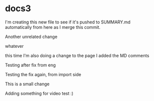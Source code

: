# docs3

I'm creating this new file to see if it's pushed to SUMMARY.md automatically from here as I merge this commit.

Another unrelated change

whatever

this time I'm also doing a change to the page I added the MD comments



Testing after fix from eng


Testing the fix again, from import side

This is a small change

Adding something for video test :)

